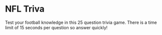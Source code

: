 # NFL Triva
Test your football knowledge in this 25 question trivia game. There is a time limit of 15 seconds per question so answer quickly!